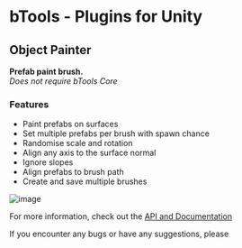 # **bTools - Plugins for Unity**  
## Object Painter

**Prefab paint brush.**  
*Does not require bTools Core*

### Features
- Paint prefabs on surfaces
- Set multiple prefabs per brush with spawn chance
- Randomise scale and rotation
- Align any axis to the surface normal
- Ignore slopes
- Align prefabs to brush path
- Create and save multiple brushes

![image](https://i.imgur.com/9Sq1ReY.png)

For more information, check out the [API and Documentation](https://blobinet.github.io/bTools/)

If you encounter any bugs or have any suggestions, please 
